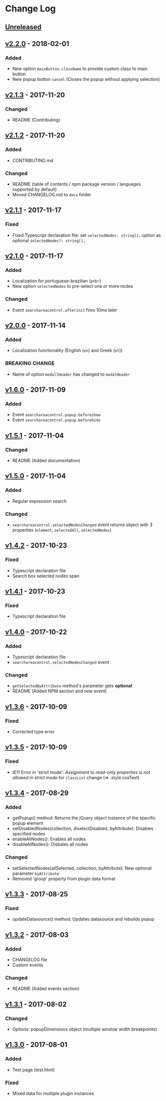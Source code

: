 # Change Log

## [Unreleased]

## [v2.2.0] - 2018-02-01
### Added
- New option `mainButton.className` to provide custom class to main button
- New popup button `cancel` (Closes the popup without applying selection)

## [v2.1.3] - 2017-11-20
### Changed
- README (Contributing)

## [v2.1.2] - 2017-11-20
### Added
- CONTRIBUTING.md

### Changed
- README (table of contents / npm package version / languages supported by default)
- Moved CHANGELOG.md to `docs` folder

## [v2.1.1] - 2017-11-17

### Fixed
- Fixed Typescript declaration file: set `selectedNodes: string[],` option as optional `selectedNodes?: string[],` 

## [v2.1.0] - 2017-11-17

### Added
- Localization for portuguese-brazilian (`ptbr`)
- New option `selectedNodes` to pre-select one or more nodes

### Changed
- Event `searchareacontrol.afterinit` fires 10ms later

## [v2.0.0] - 2017-11-14

### Added
- Localization functionality (English (`en`) and Greek (`el`))

### BREAKING CHANGE
- Name of option `modallHeader` has changed to `modalHeader`

## [v1.6.0] - 2017-11-09

### Added

- Event `searchareacontrol.popup.beforeshow`
- Event `searchareacontrol.popup.beforehide`

## [v1.5.1] - 2017-11-04

### Changed
- README (Added documentation)

## [v1.5.0] - 2017-11-04

### Added
- Regular expression search

### Changed
- `searchareacontrol.selectedNodesChanged` event returns object with 3 properties (`element`, `selectedAll`, `selectedNodes`)

## [v1.4.2] - 2017-10-23

### Fixed
- Typescript declaration file
- Search box selected nodes span

## [v1.4.1] - 2017-10-23

### Fixed
- Typescript declaration file

## [v1.4.0] - 2017-10-22

### Added
- Typescript declaration file
- `searchareacontrol.selectedNodesChanged` event

### Changed
- `getSelectedByAttribute` method's parameter gets **optional**
- README (Added NPM section and new event)

## [v1.3.6] - 2017-10-09

### Fixed
- Corrected type error
 
## [v1.3.5] - 2017-10-09

### Fixed
- IE11 Error in 'strict mode': *Assignment to read-only properties is not allowed in strict mode* for `classList` change (=> .style.cssText) 

## [v1.3.4] - 2017-08-29

### Added
- getPopup() method: Returns the jQuery object instance of the specific popup element
- setDisabledNodes(collection, diselectDisabled, byAttribute): Disables specified nodes
- enableAllNodes(): Enables all nodes
- disableAllNodes(): Disbales all nodes

### Changed
- setSelectedNodes(allSelected, collection, byAttribute): New optional parameter `byAttribute`
- Removed 'group' property from plugin data format

## [v1.3.3] - 2017-08-25

### Fixed
- updateDatasource() method: Updates datasource and rebuilds popup

## [v1.3.2] - 2017-08-03

### Added
- CHANGELOG file
- Custom events

### Changed
- README (Added events section)

## [v1.3.1] - 2017-08-02

### Changed
- Options: popupDimensions object (multiple window width breakpoints)

## [v1.3.0] - 2017-08-01

### Added
- Test page (test.html)

### Fixed
- Mixed data for multiple plugin instances


[Unreleased]: https://github.com/kapantzak/SearchAreaControl/compare/master...develop
[v2.2.0]: https://github.com/kapantzak/SearchAreaControl/compare/v2.1.3...v2.2.0
[v2.1.3]: https://github.com/kapantzak/SearchAreaControl/compare/v2.1.2...v2.1.3
[v2.1.2]: https://github.com/kapantzak/SearchAreaControl/compare/v2.1.1...v2.1.2
[v2.1.1]: https://github.com/kapantzak/SearchAreaControl/compare/v2.1.0...v2.1.1
[v2.1.0]: https://github.com/kapantzak/SearchAreaControl/compare/v2.0.0...v2.1.0
[v2.0.0]: https://github.com/kapantzak/SearchAreaControl/compare/v1.6.0...v2.0.0
[v1.6.0]: https://github.com/kapantzak/SearchAreaControl/compare/v1.5.1...v1.6.0
[v1.5.1]: https://github.com/kapantzak/SearchAreaControl/compare/v1.5.0...v1.5.1
[v1.5.0]: https://github.com/kapantzak/SearchAreaControl/compare/v1.4.2...v1.5.0
[v1.4.2]: https://github.com/kapantzak/SearchAreaControl/compare/v1.4.1...v1.4.2
[v1.4.1]: https://github.com/kapantzak/SearchAreaControl/compare/v1.4.0...v1.4.1
[v1.4.0]: https://github.com/kapantzak/SearchAreaControl/compare/v1.3.6...v1.4.0
[v1.3.6]: https://github.com/kapantzak/SearchAreaControl/compare/v1.3.5...v1.3.6
[v1.3.5]: https://github.com/kapantzak/SearchAreaControl/compare/v1.3.4...v1.3.5
[v1.3.4]: https://github.com/kapantzak/SearchAreaControl/compare/v1.3.3...v1.3.4
[v1.3.3]: https://github.com/kapantzak/SearchAreaControl/compare/v1.3.2...v1.3.3
[v1.3.2]: https://github.com/kapantzak/SearchAreaControl/compare/v1.3.1...v1.3.2
[v1.3.1]: https://github.com/kapantzak/SearchAreaControl/compare/v1.3.0...v1.3.1
[v1.3.0]: https://github.com/kapantzak/SearchAreaControl/compare/v1.2.2...v1.3.0